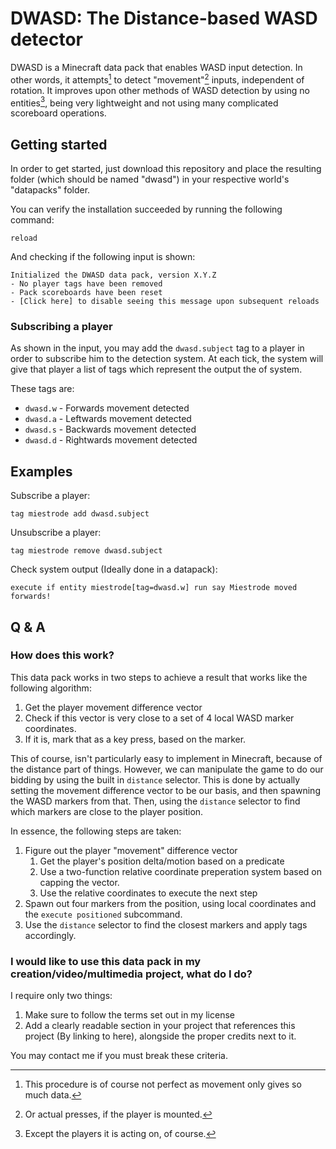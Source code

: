 # DWASD: The **D**istance-based **WASD** detector
DWASD is a Minecraft data pack that enables WASD input detection. In other words, it attempts[^1] to detect "movement"[^2] inputs, independent of rotation.
It improves upon other methods of WASD detection by using no entities[^3], being very lightweight and not using many complicated scoreboard operations.

## Getting started
In order to get started, just download this repository and place the resulting folder (which should be named "dwasd") in your respective world's "datapacks" folder.

You can verify the installation succeeded by running the following command:
```mcfunction
reload
```
And checking if the following input is shown:
```
Initialized the DWASD data pack, version X.Y.Z
- No player tags have been removed
- Pack scoreboards have been reset
- [Click here] to disable seeing this message upon subsequent reloads
```

### Subscribing a player
As shown in the input, you may add the `dwasd.subject` tag to a player in order to subscribe him to the detection system. At each tick, the system will give that player a list of tags which represent the output the of system.

These tags are:
- `dwasd.w` - Forwards movement detected
- `dwasd.a` - Leftwards movement detected
- `dwasd.s` - Backwards movement detected
- `dwasd.d` - Rightwards movement detected

## Examples
Subscribe a player:
```mcfunction
tag miestrode add dwasd.subject
```
Unsubscribe a player:
```mcfunction
tag miestrode remove dwasd.subject
```
Check system output (Ideally done in a datapack):
```mcfunction
execute if entity miestrode[tag=dwasd.w] run say Miestrode moved forwards!
```

## Q & A
### How does this work?
This data pack works in two steps to achieve a result that works like the following algorithm:
1. Get the player movement difference vector
2. Check if this vector is very close to a set of 4 local WASD marker coordinates.
3. If it is, mark that as a key press, based on the marker.

This of course, isn't particularly easy to implement in Minecraft, because of the distance part of things. However, we can manipulate the game to do our bidding by using the built in `distance` selector. This is done by actually setting the movement difference vector to be our basis, and then spawning the WASD markers from that.
Then, using the `distance` selector to find which markers are close to the player position.

In essence, the following steps are taken:
1. Figure out the player "movement" difference vector
   1. Get the player's position delta/motion based on a predicate
   2. Use a two-function relative coordinate preperation system based on capping the vector.
   3. Use the relative coordinates to execute the next step
2. Spawn out four markers from the position, using local coordinates and the `execute positioned` subcommand.
3. Use the `distance` selector to find the closest markers and apply tags accordingly.

### I would like to use this data pack in my creation/video/multimedia project, what do I do?
I require only two things:
1. Make sure to follow the terms set out in my license
2. Add a clearly readable section in your project that references this project (By linking to here), alongside the proper credits next to it.

You may contact me if you must break these criteria.

[^1]: This procedure is of course not perfect as movement only gives so much data.
[^2]: Or actual presses, if the player is mounted.
[^3]: Except the players it is acting on, of course.
